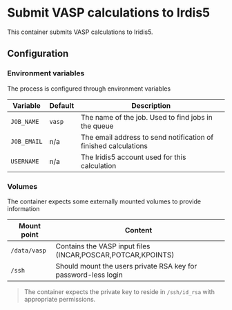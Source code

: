 # Submit VASP calculations to Irdis5

This container submits VASP calculations to Iridis5.

## Configuration

### Environment variables

The process is configured through environment variables

| Variable    | Default | Description                                                     |
| ----------- | ------- | --------------------------------------------------------------- |
| `JOB_NAME`  | `vasp`  | The name of the job. Used to find jobs in the queue             |
| `JOB_EMAIL` | n/a     | The email address to send notification of finished calculations |
| `USERNAME`  | n/a     | The Iridis5 account used for this calculation                   |

### Volumes

The container expects some externally mounted volumes to provide information

| Mount point  | Content                                                        |
| ------------ | -------------------------------------------------------------- |
| `/data/vasp` | Contains the VASP input files (INCAR,POSCAR,POTCAR,KPOINTS)    |
| `/ssh`       | Should mount the users private RSA key for password-less login |

> The container expects the private key to reside in `/ssh/id_rsa` with appropriate permissions.

